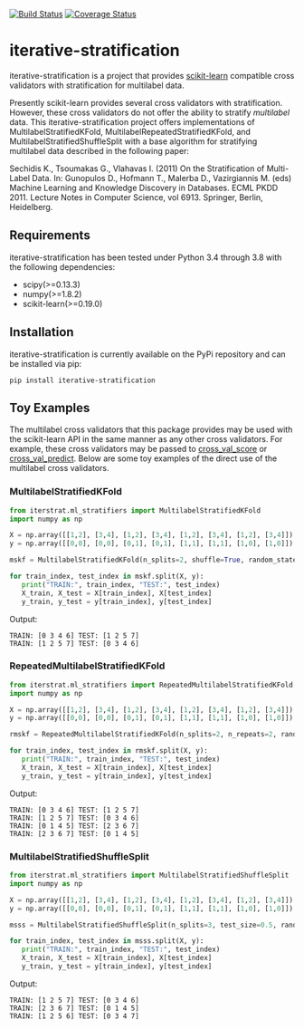 
[![Build Status](https://travis-ci.org/vfdev-5/iterative-stratification.svg?branch=master)](https://travis-ci.org/vfdev-5/iterative-stratification)
[![Coverage Status](https://coveralls.io/repos/github/vfdev-5/iterative-stratification/badge.svg?branch=master)](https://coveralls.io/github/vfdev-5/iterative-stratification?branch=master)

# iterative-stratification
iterative-stratification is a project that provides [scikit-learn](http://scikit-learn.org/) compatible cross validators with stratification for multilabel data.

Presently scikit-learn provides several cross validators with stratification. However, these cross validators do not offer the ability to stratify _multilabel_ data. This iterative-stratification project offers implementations of MultilabelStratifiedKFold, MultilabelRepeatedStratifiedKFold, and MultilabelStratifiedShuffleSplit with a base algorithm for stratifying multilabel data described in the following paper:

Sechidis K., Tsoumakas G., Vlahavas I. (2011) On the Stratification of Multi-Label Data. In: Gunopulos D., Hofmann T., Malerba D., Vazirgiannis M. (eds) Machine Learning and Knowledge Discovery in Databases. ECML PKDD 2011. Lecture Notes in Computer Science, vol 6913. Springer, Berlin, Heidelberg.

## Requirements
iterative-stratification has been tested under Python 3.4 through 3.8 with the following dependencies:
- scipy(>=0.13.3)
- numpy(>=1.8.2)
- scikit-learn(>=0.19.0)

## Installation
iterative-stratification is currently available on the PyPi repository and can be installed via pip:
```
pip install iterative-stratification
```

## Toy Examples
The multilabel cross validators that this package provides may be used with the scikit-learn API in the same manner as any other cross validators. For example, these cross validators may be passed to [cross_val_score](http://scikit-learn.org/stable/modules/generated/sklearn.model_selection.cross_val_score.html) or [cross_val_predict](http://scikit-learn.org/stable/modules/generated/sklearn.model_selection.cross_val_predict.html). Below are some toy examples of the direct use of the multilabel cross validators.

### MultilabelStratifiedKFold
```python
from iterstrat.ml_stratifiers import MultilabelStratifiedKFold
import numpy as np

X = np.array([[1,2], [3,4], [1,2], [3,4], [1,2], [3,4], [1,2], [3,4]])
y = np.array([[0,0], [0,0], [0,1], [0,1], [1,1], [1,1], [1,0], [1,0]])

mskf = MultilabelStratifiedKFold(n_splits=2, shuffle=True, random_state=0)

for train_index, test_index in mskf.split(X, y):
   print("TRAIN:", train_index, "TEST:", test_index)
   X_train, X_test = X[train_index], X[test_index]
   y_train, y_test = y[train_index], y[test_index]
```
Output:
```
TRAIN: [0 3 4 6] TEST: [1 2 5 7]
TRAIN: [1 2 5 7] TEST: [0 3 4 6]
```
### RepeatedMultilabelStratifiedKFold
```python
from iterstrat.ml_stratifiers import RepeatedMultilabelStratifiedKFold
import numpy as np

X = np.array([[1,2], [3,4], [1,2], [3,4], [1,2], [3,4], [1,2], [3,4]])
y = np.array([[0,0], [0,0], [0,1], [0,1], [1,1], [1,1], [1,0], [1,0]])

rmskf = RepeatedMultilabelStratifiedKFold(n_splits=2, n_repeats=2, random_state=0)

for train_index, test_index in rmskf.split(X, y):
   print("TRAIN:", train_index, "TEST:", test_index)
   X_train, X_test = X[train_index], X[test_index]
   y_train, y_test = y[train_index], y[test_index]
```
Output:
```
TRAIN: [0 3 4 6] TEST: [1 2 5 7]
TRAIN: [1 2 5 7] TEST: [0 3 4 6]
TRAIN: [0 1 4 5] TEST: [2 3 6 7]
TRAIN: [2 3 6 7] TEST: [0 1 4 5]
```
### MultilabelStratifiedShuffleSplit
```python
from iterstrat.ml_stratifiers import MultilabelStratifiedShuffleSplit
import numpy as np

X = np.array([[1,2], [3,4], [1,2], [3,4], [1,2], [3,4], [1,2], [3,4]])
y = np.array([[0,0], [0,0], [0,1], [0,1], [1,1], [1,1], [1,0], [1,0]])

msss = MultilabelStratifiedShuffleSplit(n_splits=3, test_size=0.5, random_state=0)

for train_index, test_index in msss.split(X, y):
   print("TRAIN:", train_index, "TEST:", test_index)
   X_train, X_test = X[train_index], X[test_index]
   y_train, y_test = y[train_index], y[test_index]
```
Output:
```
TRAIN: [1 2 5 7] TEST: [0 3 4 6]
TRAIN: [2 3 6 7] TEST: [0 1 4 5]
TRAIN: [1 2 5 6] TEST: [0 3 4 7]
```
